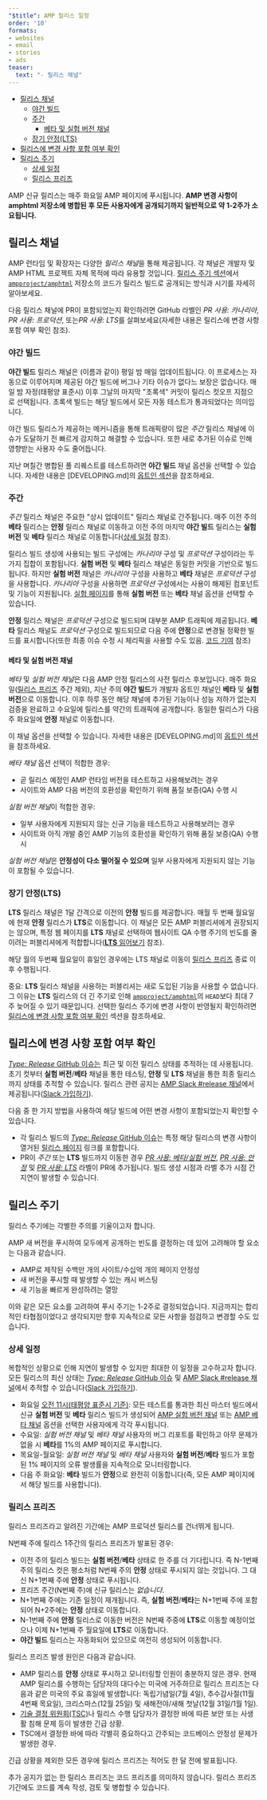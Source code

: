```yaml
---
"$title": AMP 릴리스 일정
order: '10'
formats:
- websites
- email
- stories
- ads
teaser:
  text: "- 릴리스 채널"
---
```


<!--
This file is imported from https://github.com/ampproject/amphtml/blob/master/contributing/release-schedule.md.
Please do not change this file.
If you have found a bug or an issue please
have a look and request a pull request there.
-->

- [릴리스 채널 ](#release-channels)
    - [야간 빌드](#nightly)
    - [주간 ](#weekly)
        - [베타 및 실험 버전 채널 ](#experimental-and-beta-channels)
    - [장기 안정(LTS) ](#long-term-stable-lts)
- [릴리스에 변경 사항 포함 여부 확인 ](#determining-if-your-change-is-in-a-release)
- [릴리스 주기](#release-cadence)
    - [상세 일정 ](#detailed-schedule)
    - [릴리스 프리즈](#release-freezes)

AMP 신규 릴리스는 매주 화요일 AMP 페이지에 푸시됩니다. **AMP 변경 사항이 amphtml 저장소에 병합된 후 모든 사용자에게 공개되기까지 일반적으로 약 1-2주가 소요됩니다.**

## 릴리스 채널 <a name="release-channels"></a>

AMP 런타임 및 확장자는 다양한 *릴리스 채널*을 통해 제공됩니다. 각 채널은 개발자 및 AMP HTML 프로젝트 자체 목적에 따라 유용할 것입니다. [릴리스 주기 섹션](#release-cadence)에서 [`ampproject/amphtml`](https://github.com/ampproject/amphtml) 저장소의 코드가 릴리스 빌드로 공개되는 방식과 시기를 자세히 알아보세요.

다음 릴리스 채널에 PR이 포함되었는지 확인하려면 GitHub 라벨인 <em>PR 사용: 카나리아</em>, <em>PR 사용: 프로덕션</em>, 또는<em>PR 사용: LTS</em>를 살펴보세요(자세한 내용은 <a>릴리스에 변경 사항 포함 여부 확인</a> 참조).

### 야간 빌드 <a name="nightly"></a>

**야간 빌드** 릴리스 채널은 (이름과 같이) 평일 밤 매일 업데이트됩니다. 이 프로세스는 자동으로 이루어지며 제공된 야간 빌드에 버그나 기타 이슈가 없다느 보장은 없습니다. 매일 밤 자정(태평양 표준시) 이후 그날의 마지막 "초록색" 커밋이 릴리스 컷오프 지점으로 선택됩니다. 초록색 빌드는 해당 빌드에서 모든 자동 테스트가 통과되었다는 의미입니다.

야간 빌드 릴리스가 제공하는 메커니즘을 통해 트래픽량이 많은 *주간* 릴리스 채널에 이슈가 도달하기 전 빠르게 감지하고 해결할 수 있습니다. 또한 새로 추가된 이슈로 인해 영향받는 사용자 수도 줄어듭니다.

지난 며칠간 병합된 풀 리퀘스트를 테스트하려면 **야간 빌드** 채널 옵션을 선택할 수 있습니다. 자세한 내용은  [DEVELOPING.md]의 [옵트인 섹션](https://github.com/ampproject/amphtml/blob/master/contributing/DEVELOPING.md#opting-in-to-pre-release-channels)을 참조하세요.

### 주간 <a name="weekly"></a>

*주간* 릴리스 채널은 주요한 "상시 업데이트" 릴리스 채널로 간주됩니다. 매주 이전 주의 **베타** 릴리스는 **안정** 릴리스 채널로 이동하고 이전 주의 마지막 **야간 빌드** 릴리스는 **실험 버전** 및 **베타** 릴리스 채널로 이동합니다([상세 일정](#detailed-schedule) 참조).

릴리스 빌드 생성에 사용되는 빌드 구성에는 *카나리아* 구성 및 *프로덕션* 구성이라는 두 가지 집합이 포함됩니다. **실험 버전** 및 **베타** 릴리스 채널은 동일한 커밋을 기반으로 빌드됩니다. 하지만 **실험 버전** 채널은 *카나리아* 구성을 사용하고 **베타** 채널은 *프로덕션* 구성을 사용합니다. *카나리아* 구성을 사용하면 *프로덕션* 구성에서는 사용이 해제된 컴포넌트 및 기능이 지원됩니다. [실험 페이지](https://cdn.ampproject.org/experiments.html)를 통해 **실험 버전** 또는 **베타** 채널 옵션을 선택할 수 있습니다.

**안정** 릴리스 채널은 *프로덕션* 구성으로 빌드되며 대부분 AMP 트래픽에 제공됩니다. **베타** 릴리스 채널도 *프로덕션* 구성으로 빌드되므로 다음 주에 **안정**으로 변경될 정확한 빌드를 표시합니다(또한 최종 이슈 수정 시 체리픽을 사용할 수도 있음. [코드 기여](https://github.com/ampproject/amphtml/blob/master/contributing/contributing-code.md#Cherry-picks) 참조)

#### 베타 및 실험 버전 채널 <a name="beta-and-experimental-channels"></a>

*베타* 및 *실험 버전 채널*은 다음 AMP 안정 릴리스의 사전 릴리스 후보입니다. 매주 화요일([릴리스 프리즈](#release-freezes) 주간 제외), 지난 주의 **야간 빌드**가 개발자 옵트인 채널인  **베타** 및 **실험 버전**으로 이동합니다. 이후 하루 동안 해당 채널에 추가된 기능이나 성능 저하가 없는지 검증을 완료하고 수요일에 릴리스를 약간의 트래픽에 공개합니다. 동일한 릴리스가 다음 주 화요일에 **안정** 채널로 이동합니다.

이 채널 옵션을 선택할 수 있습니다. 자세한 내용은 [DEVELOPING.md]의 [옵트인 섹션](https://github.com/ampproject/amphtml/blob/master/contributing/DEVELOPING.md#opting-in-to-pre-release-channels)을 참조하세요.

*베타 채널* 옵션 선택이 적합한 경우:

- 곧 릴리스 예정인 AMP 런타임 버전을 테스트하고 사용해보려는 경우
- 사이트와 AMP 다음 버전의 호환성을 확인하기 위해 품질 보증(QA) 수행 시

*실험 버전 채널*이 적합한 경우:

- 일부 사용자에게 지원되지 않는 신규 기능을 테스트하고 사용해보려는 경우
- 사이트와 아직 개발 중인 AMP 기능의 호환성을 확인하기 위해 품질 보증(QA) 수행 시

*실험 버전 채널*은 **안정성이 다소 떨어질 수 있으며** 일부 사용자에게 지원되지 않는 기능이 포함될 수 있습니다.

### 장기 안정(LTS) <a name="long-term-stable-lts"></a>

**LTS** 릴리스 채널은 1달 간격으로 이전의 **안정** 빌드를 제공합니다. 매월 두 번째 월요일에 현재 **안정** 릴리스가 **LTS**로 이동합니다. 이 채널은 모든  AMP 퍼블리셔에게 권장되지는 않으며, 특정 웹 페이지를 **LTS** 채널로 선택하여 웹사이트 QA 수행 주기의 빈도를 줄이려는 퍼블리셔에게 적합합니다(<a href="https://github.com/ampproject/amphtml/blob/master/contributing/lts-release.md" data-md-type="link">**LTS** 읽어보기</a> 참조).

해당 월의 두번째 월요일이 휴일인 경우에는 LTS 채널로 이동이 [릴리스 프리즈](#release-freezes) 종료 이후 수행됩니다.

중요: **LTS** 릴리스 채널을 사용하는 퍼블리셔는 새로 도입된 기능을 사용할 수 없습니다. 그 이유는 **LTS** 릴리스의 더 긴 주기로 인해 [`ampproject/amphtml`](https://github.com/ampproject/amphtml)의 `HEAD`보다 최대 7주 늦어질 수 있기 때문입니다. 선택한 릴리스 주기에 변경 사항이 반영될지 확인하려면 [릴리스에 변경 사항 포함 여부 확인](#determining-if-your-change-is-in-a-release) 섹션을 참조하세요.

## 릴리스에 변경 사항 포함 여부 확인 <a name="determining-if-your-change-is-in-a-release"></a>

[*Type: Release* GitHub 이슈는](https://github.com/ampproject/amphtml/labels/Type%3A%20Release) 최근 및 이전 릴리스 상태를 추적하는 데 사용됩니다. 초기 컷부터 **실험 버전**/**베타** 채널을 통한 테스팅, **안정** 및 **LTS** 채널을 통한 최종 릴리스까지 상태를 추적할 수 있습니다. 릴리스 관련 공지는 [AMP Slack #release 채널](https://amphtml.slack.com/messages/C4NVAR0H3/)에서 제공됩니다([Slack 가입하기](https://bit.ly/amp-slack-signup)).

다음 중 한 가지 방법을 사용하여 해당 빌드에 어떤 변경 사항이 포함되었는지 확인할 수 있습니다.

- 각 릴리스 빌드의 [*Type: Release* GitHub 이슈](https://github.com/ampproject/amphtml/labels/Type%3A%20Release)는 특정 해당 릴리스의 변경 사항이 열거된 [릴리스 페이지](https://github.com/ampproject/amphtml/releases) 링크를 포함합니다.
- PR이 *주간* 또는 **LTS** 빌드까지 이동한 경우 [*PR 사용: 베타/실험 버전*](https://github.com/ampproject/amphtml/issues?q=label%3A%22PR+use%3A+In+Beta+%2F+Experimental%22), [*PR 사용: 안정*](https://github.com/ampproject/amphtml/issues?utf8=%E2%9C%93&q=label%3A%22PR%20use%3A%20In%20Production%22) 및 [*PR 사용: LTS*](https://github.com/ampproject/amphtml/issues?utf8=%E2%9C%93&q=label%3A%22PR%20use%3A%20In%20LTS%22) 라벨이 PR에 추가됩니다. 빌드 생성 시점과 라벨 추가 시점 간 지연이 발생할 수 있습니다.

## 릴리스 주기<a name="release-cadence"></a>

릴리스 주기에는 각별한 주의를 기울이고자 합니다.

AMP 새 버전을 푸시하여 모두에게 공개하는 빈도를 결정하는 데 있어 고려해야 할 요소는 다음과 같습니다.

- AMP로 제작된 수백만 개의 사이트/수십억 개의 페이지 안정성
- 새 버전을 푸시할 때 발생할 수 있는 캐시 버스팅
- 새 기능을 빠르게 완성하려는 열망

이와 같은 모든 요소를 고려하여 푸시 주기는 1-2주로 결정되었습니다. 지금까지는 합리적인 타협점이었다고 생각되지만 향후 지속적으로 모든 사항을 점검하고 변경할 수도 있습니다.

### 상세 일정 <a name="detailed-schedule"></a>

복합적인 상황으로 인해 지연이 발생할 수 있지만 최대한 이 일정을 고수하고자 합니다. 모든 릴리스의 최신 상태는 [*Type: Release* GitHub 이슈](https://github.com/ampproject/amphtml/labels/Type%3A%20Release) 및 [AMP Slack #release 채널](https://amphtml.slack.com/messages/C4NVAR0H3/)에서 추적할 수 있습니다([Slack 가입하기](https://bit.ly/amp-slack-signup)).

- 화요일 [오전 11시(태평양 표준시 기준)](https://www.google.com/search?q=11am+pacific+in+current+time+zone): <a>모든 테스트를 통과한 최신 마스터 빌드</a>에서 신규 **실험 버전** 및 <strong>베타</strong> 릴리스 빌드가 생성되어 [AMP 실험 버전 채널](#amp-experimental-and-beta-channels) 또는 [AMP 베타 채널](#amp-experimental-and-beta-channels) 옵션을 선택한 사용자에게 각각 푸시됩니다.
- 수요일: *실험 버전 채널* 및 *베타 채널* 사용자의 버그 리포트를 확인하고 아무 문제가 없을 시 **베타**를 1%의 AMP 페이지로 푸시합니다.
- 목요일-월요일: *실험 버전 채널* 및 *베타 채널* 사용자와 **실험 버전**/**베타** 빌드가 포함된 1% 페이지의 오류 발생률을 지속적으로 모니터링합니다.
- 다음 주 화요일: **베타** 빌드가 **안정**으로 완전히 이동합니다(즉, 모든 AMP 페이지에서 해당 빌드를 사용합니다).

### 릴리스 프리즈<a name="release-freezes"></a>

릴리스 프리즈라고 알려진 기간에는 AMP 프로덕션 릴리스를 건너뛰게 됩니다.

N번째 주에 릴리스 1주간의 릴리스 프리즈가 발표된 경우:

- 이전 주의 릴리스 빌드는 **실험 버전**/**베타** 상태로 한 주를 더 기다립니다. 즉 N-1번째 주의 릴리스 컷은 평소처럼 N번째 주의 **안정** 상태로 푸시되지 않는 것입니다. 그 대신 N+1번째 주에 **안정** 상태로 푸시됩니다.
- 프리즈 주간(N번째 주)에 신규 릴리스는 *없습니다*.
- N+1번째 주에는 기존 일정이 재개됩니다. 즉, **실험 버전**/**베타**는 N+1번째 주에 포함되어 N+2주에는 **안정** 상태로 이동합니다.
- N-1번째 주에 **안정** 릴리스로 이동한 버전은 N번째 주중에 **LTS**로 이동할 예정이었으나 이제 N+1번째 주 월요일에  **LTS**로 이동합니다.
- **야간 빌드** 릴리스는 자동화되어 있으므로 여전히 생성되어 이동합니다.

릴리스 프리즈 발생 원인은 다음과 같습니다.

- AMP 릴리스를 **안정** 상태로 푸시하고 모니터링할 인원이 충분하지 않은 경우. 현재 AMP 릴리스를 수행하는 담당자의 대다수는 미국에 거주하므로 릴리스 프리즈는 다음과 같은 미국의 주요 휴일에 발생합니다: 독립기념일(7월 4일), 추수감사절(11월 4번째 목요일), 크리스마스(12월 25일) 및 새해전야/새해 첫날(12월 31일/1월 1일).
- [기술 결정 위원회(TSC)](https://github.com/ampproject/meta-tsc)나 릴리스 수행 담당자가 결정한 바에 따른 보안 또는 사생활 침해 문제 등이 발생한 긴급 상황.
- TSC에서 결정한 바에 따라 각별히 중요하다고 간주되는 코드베이스 안정성 문제가 발생한 경우.

긴급 상황을 제외한 모든 경우에 릴리스 프리즈는 적어도 한 달 전에 발표됩니다.

추가 공지가 없는 한 릴리스 프리즈는 코드 프리즈를 의미하지 않습니다. 릴리스 프리즈 기간에도 코드를 계속 작성, 검토 및 병합할 수 있습니다.
